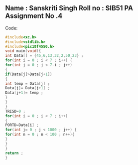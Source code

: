 Name : Sanskriti Singh
Roll no : SIB51
PA Assignment No .4
-----------------------------------------------------------------------------
Code:
```C
#include<xc.h>
#include<stdlib.h>
#include<pic18f4550.h>
void main(void){
int Data[] = {45,6,13,32,2,50,23} ;
for(int i = 0 ; i < 7 ; i++) {
for(int j = 0 ; j < 7-i ; j++)
{
if(Data[j]>Data[j+1])
{
int temp = Data[j] ;
Data[j]= Data[j+1] ;
Data[j+1]= temp ;
}
}
}
TRISD=0 ;
for(int i = 0 ; i < 7 ; i++)
{
PORTD=Data[i] ;
for(int j= 0 ; j < 1000 ; j++) {
for(int n = 0 ; n < 100 ; n++){
}
}
}
return ;
}
```
